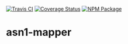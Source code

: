[![Travis CI](https://img.shields.io/travis/atesgoral/node-asn1-mapper.svg)](https://travis-ci.org/atesgoral/node-asn1-mapper)
[![Coverage Status](https://img.shields.io/coveralls/atesgoral/node-asn1-mapper.svg)](https://coveralls.io/github/atesgoral/node-asn1-mapper?branch=master)
[![NPM Package](https://img.shields.io/npm/v/asn1-mapper.svg)](https://www.npmjs.com/package/asn1-mapper)

# asn1-mapper
